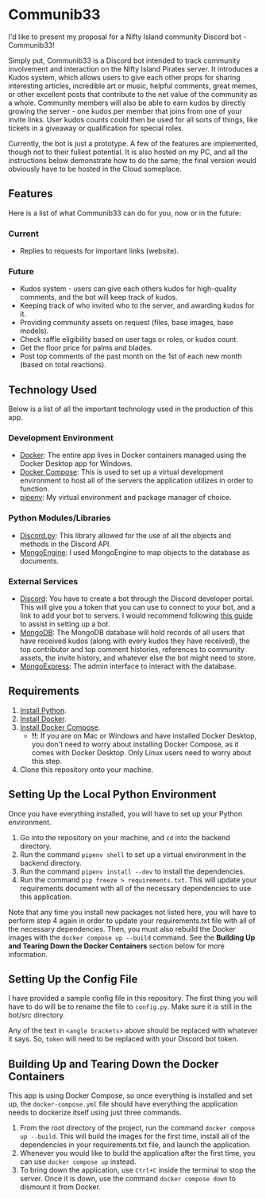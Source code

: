 # Communib33

I'd like to present my proposal for a Nifty Island community Discord bot - Communib33!

Simply put, Communib33 is a Discord bot intended to track community involvement and interaction on the Nifty Island Pirates server. It introduces a Kudos system, which allows users to give each other props for sharing interesting articles, incredible art or music, helpful comments, great memes, or other excellent posts that contribute to the net value of the community as a whole. Community members will also be able to earn kudos by directly growing the server - one kudos per member that joins from one of your invite links. User kudos counts could then be used for all sorts of things, like tickets in a giveaway or qualification for special roles.

Currently, the bot is just a prototype. A few of the features are implemented, though not to their fullest potential. It is also hosted on my PC, and all the instructions below demonstrate how to do the same; the final version would obviously have to be hosted in the Cloud someplace.

## Features

Here is a list of what Communib33 can do for you, now or in the future:

### Current

* Replies to requests for important links (website).

### Future

* Kudos system - users can give each others kudos for high-quality comments, and the bot will keep track of kudos. 
* Keeping track of who invited who to the server, and awarding kudos for it.
* Providing community assets on request (files, base images, base models).
* Check raffle eligibility based on user tags or roles, or kudos count.
* Get the floor price for palms and blades.
* Post top comments of the past month on the 1st of each new month (based on total reactions).

## Technology Used

Below is a list of all the important technology used in the production of this app.

### Development Environment

* [Docker](https://www.docker.com/): The entire app lives in Docker containers managed using the Docker Desktop app for Windows.
* [Docker Compose](https://docs.docker.com/compose/): This is used to set up a virtual development environment to host all of the servers the application utilizes in order to function.
* [pipenv](https://pipenv.pypa.io/en/latest/): My virtual environment and package manager of choice.

### Python Modules/Libraries

* [Discord.py](https://discordpy.readthedocs.io/en/stable/#): This library allowed for the use of all the objects and methods in the Discord API.
* [MongoEngine](http://mongoengine.org/): I used MongoEngine to map objects to the database as documents.

### External Services

* [Discord](https://discord.com/developers/applications): You have to create a bot through the Discord developer portal. This will give you a token that you can use to connect to your bot, and a link to add your bot to servers. I would recommend following [this guide](https://www.freecodecamp.org/news/create-a-discord-bot-with-python/) to assist in setting up a bot.
* [MongoDB](https://www.mongodb.com/): The MongoDB database will hold records of all users that have received kudos (along with every kudos they have received), the top contributor and top comment histories, references to community assets, the invite history, and whatever else the bot might need to store.
* [MongoExpress](https://github.com/mongo-express/mongo-express): The admin interface to interact with the database.

## Requirements

1. [Install Python](https://www.python.org/downloads/).
2. [Install Docker](https://docs.docker.com/get-docker/).
3. [Install Docker Compose](https://docs.docker.com/compose/install/).
    * **!!**: If you are on Mac or Windows and have installed Docker Desktop, you don't need to worry about installing Docker Compose, as it comes with Docker Desktop. Only Linux users need to worry about this step.
4. Clone this repository onto your machine.

## Setting Up the Local Python Environment

Once you have everything installed, you will have to set up your Python environment.

1. Go into the repository on your machine, and `cd` into the backend directory.
2. Run the command `pipenv shell` to set up a virtual environment in the backend directory.
3. Run the command `pipenv install --dev` to install the dependencies.
4. Run the command `pip freeze > requirements.txt`. This will update your requirements document with all of the necessary dependencies to use this application.

Note that any time you install new packages not listed here, you will have to perform step 4 again in order to update your requirements.txt file with all of the necessary dependencies. Then, you must also rebuild the Docker images with the `docker compose up --build` command. See the **Building Up and Tearing Down the Docker Containers** section below for more information.

## Setting Up the Config File

I have provided a sample config file in this repository. The first thing you will have to do will be to rename the file to `config.py`. Make sure it is still in the bot/src directory.

Any of the text in `<angle brackets>` above should be replaced with whatever it says. So, `token` will need to be replaced with your Discord bot token.

## Building Up and Tearing Down the Docker Containers

This app is using Docker Compose, so once everything is installed and set up, the `docker-compose.yml` file should have everything the application needs to dockerize itself using just three commands.

1. From the root directory of the project, run the command `docker compose up --build`. This will build the images for the first time, install all of the dependencies in your requirements.txt file, and launch the application.
2. Whenever you would like to build the application after the first time, you can use `docker compose up` instead.
3. To bring down the application, use `Ctrl+C` inside the terminal to stop the server. Once it is down, use the command `docker compose down` to dismount it from Docker.
